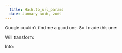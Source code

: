 ```yaml
---
  title: Hash.to_url_params
  date: January 30th, 2009
---
```


Google couldn’t find me a good one. So I made this one:

<script src="https://gist.github.com/jpoz/4975829.js"></script>

Will transform:

<script src="https://gist.github.com/jpoz/1c13878aa8b63be24421.js"></script>

Into:

<script src="https://gist.github.com/jpoz/179e83b6d4ab8a6bc9c8.js"></script>
